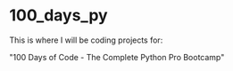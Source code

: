 # 100_days_py 
This is where I will be coding projects for:

"100 Days of Code - The Complete Python Pro Bootcamp"
